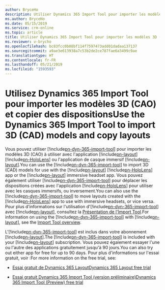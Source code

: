 ```yaml
---
author: BryceHo
description: Utiliser Dynamics 365 Import Tool pour importer les modèles 3D (CAO) et copier les dispositions entre Microsoft HoloLens et les casques immersifs
ms.author: BryceHo
ms.date: 05/15/2019
ms.service: crm-online
ms.topic: article
title: Utiliser Dynamics 365 Import Tool pour importer les modèles 3D (CAO) et copier les dispositions entre Microsoft HoloLens et les casques immersifs
ms.reviewer: v-brycho
ms.openlocfilehash: bc83fcc0b08bf114f7597473add01dadaa137137
ms.sourcegitcommit: a9ae3e613938a7c53b2de2ce787fae6a3499c9ae
ms.translationtype: HT
ms.contentlocale: fr-FR
ms.lasthandoff: 05/21/2019
ms.locfileid: "1593593"
---
```

# <a name="use-the-dynamics-365-import-tool-to-import-3d-cad-models-and-copy-layouts"></a><span data-ttu-id="22f15-103">Utilisez Dynamics 365 Import Tool pour importer les modèles 3D (CAO) et copier des dispositions</span><span class="sxs-lookup"><span data-stu-id="22f15-103">Use the Dynamics 365 Import Tool to import 3D (CAD) models and copy layouts</span></span>


<span data-ttu-id="22f15-104">Vous pouvez utiliser [!include[pn-dyn-365-import-tool](../includes/pn-dyn-365-import-tool.md)] pour importer les modèles 3D (CAO) à utiliser avec l'application [!include[pn-layout](../includes/pn-layout.md)] [!include[pn-HoloLens](../includes/pn-HoloLens.md)] ou l'application de casque immersif [!include[pn-layout](../includes/pn-layout.md)].</span><span class="sxs-lookup"><span data-stu-id="22f15-104">You can use the [!include[pn-dyn-365-import-tool](../includes/pn-dyn-365-import-tool.md)] to import 3D (CAD) models for use with the [!include[pn-layout](../includes/pn-layout.md)] [!include[pn-HoloLens](../includes/pn-HoloLens.md)] app or the [!include[pn-layout](../includes/pn-layout.md)] immersive headset app.</span></span> <span data-ttu-id="22f15-105">Vous pouvez également utiliser [!include[pn-dyn-365-import-tool](../includes/pn-dyn-365-import-tool.md)] pour déplacer les dispositions créées avec l'application [!include[pn-HoloLens](../includes/pn-HoloLens.md)] pour utiliser avec les casques immersifs, ou inversement.</span><span class="sxs-lookup"><span data-stu-id="22f15-105">You can also use the [!include[pn-dyn-365-import-tool](../includes/pn-dyn-365-import-tool.md)] to move layouts created with the [!include[pn-HoloLens](../includes/pn-HoloLens.md)] app to use with immersive headsets, or vice versa.</span></span> <span data-ttu-id="22f15-106">Pour plus d'informations sur l'utilisation d'[!include[pn-dyn-365-import-tool](../includes/pn-dyn-365-import-tool.md)] avec [!include[pn-layout](../includes/pn-layout.md)], consultez la [Présentation de l'Import Tool](https://docs.microsoft.com/en-us/dynamics365/mixed-reality/import-tool).</span><span class="sxs-lookup"><span data-stu-id="22f15-106">For information on using the [!include[pn-dyn-365-import-tool](../includes/pn-dyn-365-import-tool.md)] with [!include[pn-layout](../includes/pn-layout.md)], see the [Import Tool overview](https://docs.microsoft.com/en-us/dynamics365/mixed-reality/import-tool).</span></span>

<span data-ttu-id="22f15-107">L'[!include[pn-dyn-365-import-tool](../includes/pn-dyn-365-import-tool.md)] est inclus dans votre abonnement [!include[pn-layout](../includes/pn-layout.md)].</span><span class="sxs-lookup"><span data-stu-id="22f15-107">The [!include[pn-dyn-365-import-tool](../includes/pn-dyn-365-import-tool.md)] is included with your [!include[pn-layout](../includes/pn-layout.md)] subscription.</span></span> <span data-ttu-id="22f15-108">Vous pouvez également essayer l'une ou l'autre des applications gratuitement jusqu'à 90 jours.</span><span class="sxs-lookup"><span data-stu-id="22f15-108">You can also try out either app for free for up to 90 days.</span></span> <span data-ttu-id="22f15-109">Pour plus d'informations sur l'essai gratuit, voir :</span><span class="sxs-lookup"><span data-stu-id="22f15-109">For more information on the free trial, see:</span></span>

- [<span data-ttu-id="22f15-110">Essai gratuit de Dynamics 365 Layout</span><span class="sxs-lookup"><span data-stu-id="22f15-110">Dynamics 365 Layout free trial</span></span>](try-layout-free.md)

- [<span data-ttu-id="22f15-111">Essai gratuit Dynamics 365 Import Tool (version préliminaire)</span><span class="sxs-lookup"><span data-stu-id="22f15-111">Dynamics 365 Import Tool (Preview) free trial</span></span>](https://docs.microsoft.com/en-us/dynamics365/mixed-reality/import-tool/try-import-tool-free)


